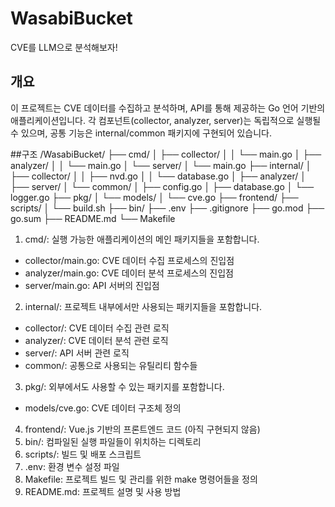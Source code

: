# WasabiBucket
CVE를 LLM으로 분석해보자!

## 개요
이 프로젝트는 CVE 데이터를 수집하고 분석하며, API를 통해 제공하는 Go 언어 기반의 애플리케이션입니다. 각 컴포넌트(collector, analyzer, server)는 독립적으로 실행될 수 있으며, 공통 기능은 internal/common 패키지에 구현되어 있습니다.

##구조
/WasabiBucket/
├── cmd/
│   ├── collector/
│   │   └── main.go
│   ├── analyzer/
│   │   └── main.go
│   └── server/
│       └── main.go
├── internal/
│   ├── collector/
│   │   ├── nvd.go
│   │   └── database.go
│   ├── analyzer/
│   ├── server/
│   └── common/
│       ├── config.go
│       ├── database.go
│       └── logger.go
├── pkg/
│   └── models/
│       └── cve.go
├── frontend/
├── scripts/
│   └── build.sh
├── bin/
├── .env
├── .gitignore
├── go.mod
├── go.sum
├── README.md
└── Makefile

1. cmd/: 실행 가능한 애플리케이션의 메인 패키지들을 포함합니다.
- collector/main.go: CVE 데이터 수집 프로세스의 진입점
- analyzer/main.go: CVE 데이터 분석 프로세스의 진입점
- server/main.go: API 서버의 진입점
2. internal/: 프로젝트 내부에서만 사용되는 패키지들을 포함합니다.
- collector/: CVE 데이터 수집 관련 로직
- analyzer/: CVE 데이터 분석 관련 로직
- server/: API 서버 관련 로직
- common/: 공통으로 사용되는 유틸리티 함수들
3. pkg/: 외부에서도 사용할 수 있는 패키지를 포함합니다.
- models/cve.go: CVE 데이터 구조체 정의
4. frontend/: Vue.js 기반의 프론트엔드 코드 (아직 구현되지 않음)
5. bin/: 컴파일된 실행 파일들이 위치하는 디렉토리
6. scripts/: 빌드 및 배포 스크립트
7. .env: 환경 변수 설정 파일
8. Makefile: 프로젝트 빌드 및 관리를 위한 make 명령어들을 정의
9. README.md: 프로젝트 설명 및 사용 방법
